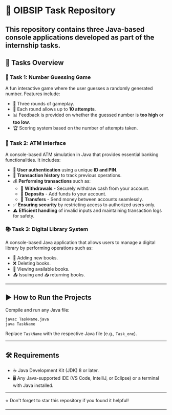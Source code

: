 # 🚀 OIBSIP Task Repository
This repository contains three Java-based console applications developed as part of the internship tasks.
---
## 📌 Tasks Overview
### 🎯 Task 1: Number Guessing Game
A fun interactive game where the user guesses a randomly generated number. Features include:
- 🔄 Three rounds of gameplay.
- 🔢 Each round allows up to **10 attempts**.
- 📊 Feedback is provided on whether the guessed number is **too high** or **too low**.
- 🏆 Scoring system based on the number of attempts taken.

### 🏧 Task 2: ATM Interface
A console-based ATM simulation in Java that provides essential banking functionalities. It includes:
- 🔐 **User authentication** using a unique **ID and PIN**.
- 📜 **Transaction history** to track previous operations.
- 💰 **Performing transactions** such as:
  - 🏦 **Withdrawals** - Securely withdraw cash from your account.
  - 💸 **Deposits** - Add funds to your account.
  - 🔄 **Transfers** - Send money between accounts seamlessly.
- ✅ **Ensuring security** by restricting access to authorized users only.
- ⚠️ **Efficient handling** of invalid inputs and maintaining transaction logs for safety.

### 📚 Task 3: Digital Library System
A console-based Java application that allows users to manage a digital library by performing operations such as:
- 📖 Adding new books.
- ❌ Deleting books.
- 📜 Viewing available books.
- 📤 Issuing and 📥 returning books.
---
## ▶️ How to Run the Projects
Compile and run any Java file:
   ```sh
   javac TaskName.java
   java TaskName
   ```
   Replace `TaskName` with the respective Java file (e.g., `Task_one`).
   
---
## 🛠 Requirements
- ☕ Java Development Kit (JDK) 8 or later.
- 🖥 Any Java-supported IDE (VS Code, IntelliJ, or Eclipse) or a terminal with Java installed.
---
⭐ Don't forget to star this repository if you found it helpful!

---
